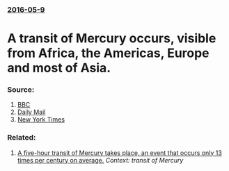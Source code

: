 ### [2016-05-9](/news/2016/05/9/index.md)

#  A transit of Mercury occurs, visible from Africa, the Americas, Europe and most of Asia. 




### Source:

1. [BBC](http://www.bbc.com/news/science-environment-36228327)
2. [Daily Mail](http://www.dailymail.co.uk/sciencetech/article-3580167/Will-spot-Mercury-crossing-sun.html)
3. [New York Times](http://www.nytimes.com/2016/05/09/nyregion/new-york-today-mercury-on-the-move.html)

### Related:

1. [ A five-hour transit of Mercury takes place, an event that occurs only 13 times per century on average.](/news/2003/05/7/a-five-hour-transit-of-mercury-takes-place-an-event-that-occurs-only-13-times-per-century-on-average.md) _Context: transit of Mercury_
